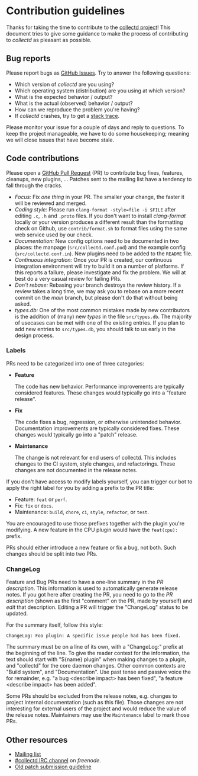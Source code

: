 # Contribution guidelines

Thanks for taking the time to contribute to the [collectd
project](https://collectd.org/)! This document tries to give some guidance to
make the process of contributing to *collectd* as pleasant as possible.

## Bug reports

Please report bugs as [GitHub
Issues](https://github.com/collectd/collectd/issues). Try to answer the
following questions:

*   Which version of *collectd* are you using?
*   Which operating system (distribution) are you using at which version?
*   What is the expected behavior / output?
*   What is the actual (observed) behavior / output?
*   How can we reproduce the problem you're having?
*   If *collectd* crashes, try to get a
    [stack trace](https://collectd.org/wiki/index.php/Core_file).

Please monitor your issue for a couple of days and reply to questions. To keep
the project manageable, we have to do some housekeeping; meaning we will close
issues that have become stale.

## Code contributions

Please open a [GitHub Pull Request](https://github.com/collectd/collectd/pulls)
(PR) to contribute bug fixes, features, cleanups, new plugins, … Patches sent to
the mailing list have a tendency to fall through the cracks.

*   *Focus:* Fix *one thing* in your PR. The smaller your change, the faster it
    will be reviewed and merged.
*   *Coding style:* Please run `clang-format -style=file -i $FILE` after editing
    `.c`, `.h` and `.proto` files. If you don't want to install *clang-format*
    locally or your version produces a different result than the formatting
    check on Github, use `contrib/format.sh` to format files using the same web
    service used by our check.
*   *Documentation:* New config options need to be documented in two places: the
    manpage (`src/collectd.conf.pod`) and the example config
    (`src/collectd.conf.in`). New plugins need to be added to the `README` file.
*   *Continuous integration:* Once your PR is created, our continuous
    integration environment will try to build it on a number of platforms. If
    this reports a failure, please investigate and fix the problem. We will at
    best do a very casual review for failing PRs.
*   *Don't rebase:* Rebasing your branch destroys the review history. If a
    review takes a long time, we may ask you to rebase on a more recent commit
    on the *main* branch, but please don't do that without being asked.
*   *types.db:* One of the most common mistakes made by new contributors is the
    addition of (many) new *types* in the file `src/types.db`. The majority of
    usecases can be met with one of the existing entries. If you plan to add new
    entries to `src/types.db`, you should talk to us early in the design
    process.

### Labels

PRs need to be categorized into one of three categories:

*   **Feature**

    The code has new behavior. Performance improvements are typically
    considered features. These changes would typically go into a "feature
    release".
*   **Fix**

    The code fixes a bug, regression, or otherwise unintended behavior.
    Documentation improvements are typically considered fixes. These changes
    would typically go into a "patch" release.
*   **Maintenance**

    The change is not relevant for end users of collectd. This includes changes
    to the CI system, style changes, and refactorings. These changes are not
    documented in the release notes.

If you don't have access to modify labels yourself, you can trigger our bot to
apply the right label for you by adding a prefix to the PR title:

*   Feature: `feat` or `perf`.
*   Fix: `fix` or `docs`.
*   Maintenance: `build`, `chore`, `ci`, `style`, `refactor`, or `test`.

You are encouraged to use those prefixes together with the plugin you're
modifying. A new feature in the CPU plugin would have the `feat(cpu): ` prefix.

PRs should either introduce a new feature or fix a bug, not both. Such changes
should be split into two PRs.

### ChangeLog

Feature and Bug PRs need to have a one-line summary in the *PR description*.
This information is used to automatically generate release notes. If you got
here after creating the PR, you need to go to the *PR description* (shown as
the first "comment" on the PR, made by yourself) and *edit* that description.
Editing a PR will trigger the "ChangeLog" status to be updated.

For the summary itself, follow this style:

```
ChangeLog: Foo plugin: A specific issue people had has been fixed.
```

The summary must be on a line of its own, with a "ChangeLog:" prefix at the
beginning of the line. To give the reader context for the information, the text
should start with "${name} plugin" when making changes to a plugin, and
"collectd" for the core daemon changes. Other common contexts are "Build
system", and "Documentation". Use past tense and passive voice the for
remainder, e.g. "a bug &lt;describe impact&gt; has been fixed", "a feature
&lt;describe impact&gt; has been added".

Some PRs should be excluded from the release notes, e.g. changes to project
internal documentation (such as this file). Those changes are not interesting
for external users of the project and would reduce the value of the release
notes. Maintainers may use the `Maintenance` label to mark those PRs.

## Other resources

*   [Mailing list](http://mailman.verplant.org/listinfo/collectd)
*   [#collectd IRC channel](https://webchat.freenode.net/?channels=#collectd)
    on *freenode*.
*   [Old patch submission guideline](https://collectd.org/wiki/index.php/Submitting_patches)
